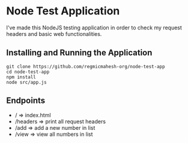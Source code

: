# Node Test Application

I've made this NodeJS testing application in order to check my request
headers and basic web functionalities.

## Installing and Running the Application

```
git clone https://github.com/regmicmahesh-org/node-test-app
cd node-test-app
npm install
node src/app.js
```

## Endpoints

- / => index.html
- /headers => print all request headers
- /add => add a new number in list
- /view => view all numbers in list


